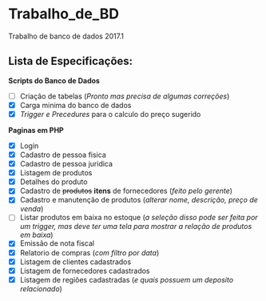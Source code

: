 # Trabalho_de_BD
Trabalho de banco de dados 2017.1

## Lista de Especificações:

**Scripts do Banco de Dados**
- [ ] Criação de tabelas (*Pronto mas precisa de algumas correções*)
- [x] Carga minima do banco de dados
- [x] *Trigger e Precedures* para o calculo do preço sugerido

**Paginas em PHP**
- [x] Login
- [x] Cadastro de pessoa fisica
- [x] Cadastro de pessoa juridica
- [x] Listagem de produtos
- [x] Detalhes do produto
- [x] Cadastro de ~~produtos~~ **itens** de fornecedores (*feito pelo gerente*)
- [x] Cadastro e manutenção de produtos (*alterar nome, descrição, preço de venda*)
- [ ] Listar produtos em baixa no estoque (*a seleção disso pode ser feita por um trigger, mas deve ter uma tela para mostrar a relação de produtos em baixa*)
- [x] Emissão de nota fiscal
- [x] Relatorio de compras (*com filtro por data*)
- [x] Listagem de clientes cadastrados
- [x] Listagem de fornecedores cadastrados
- [x] Listagem de regiões cadastradas (*e quais possuem um deposito relacionado*)
